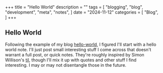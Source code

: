 +++
title = "Hello World"
description = ""
tags = [
    "blogging",
    "blog",
    "development",
    "meta",
    "notes",
]
date = "2024-11-12"
categories = [
    "Blog",
]
+++

## Hello World

Following the example of my blog [hello-world](../../posts/hello-world/), I figured I'll start with a hello world note.
I'll just post small interesting stuff I come across that doesn't warrant a full post, or quick notes.
They're roughly inspired by Simon Willison's [til](https://github.com/simonw/til),
though I'll mix it up with quotes and other stuff I find interesting.
I may or may not disentangle those in the future.
